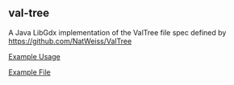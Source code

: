 ## val-tree

A Java LibGdx implementation of the ValTree file spec defined by https://github.com/NatWeiss/ValTree

[Example Usage][1]    

[Example File][2]
    
[1]: https://github.com/born2snipe/val-tree/blob/master/src/test/java/com/github/born2snipe/valtree/ExampleTest.java "example"
[2]: https://github.com/born2snipe/val-tree/blob/master/src/test/resources/example.txt "example-txt"
